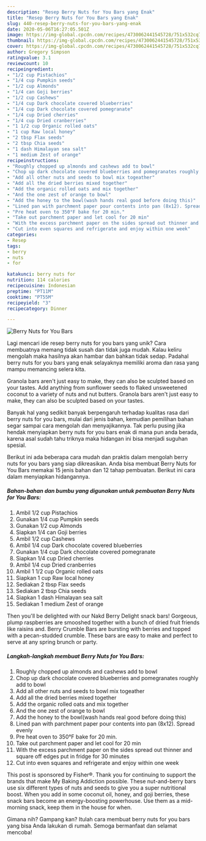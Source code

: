 ```yaml
---
description: "Resep Berry Nuts for You Bars yang Enak"
title: "Resep Berry Nuts for You Bars yang Enak"
slug: 440-resep-berry-nuts-for-you-bars-yang-enak
date: 2020-05-06T16:27:05.501Z
image: https://img-global.cpcdn.com/recipes/4730062441545728/751x532cq70/berry-nuts-for-you-bars-recipe-main-photo.jpg
thumbnail: https://img-global.cpcdn.com/recipes/4730062441545728/751x532cq70/berry-nuts-for-you-bars-recipe-main-photo.jpg
cover: https://img-global.cpcdn.com/recipes/4730062441545728/751x532cq70/berry-nuts-for-you-bars-recipe-main-photo.jpg
author: Gregory Simpson
ratingvalue: 3.1
reviewcount: 10
recipeingredient:
- "1/2 cup Pistachios"
- "1/4 cup Pumpkin seeds"
- "1/2 cup Almonds"
- "1/4 can Goji berries"
- "1/2 cup Cashews"
- "1/4 cup Dark chocolate covered blueberries"
- "1/4 cup Dark chocolate covered pomegranate"
- "1/4 cup Dried cherries"
- "1/4 cup Dried cranberries"
- "1 1/2 cup Organic rolled oats"
- "1 cup Raw local honey"
- "2 tbsp Flax seeds"
- "2 tbsp Chia seeds"
- "1 dash Himalayan sea salt"
- "1 medium Zest of orange"
recipeinstructions:
- "Roughly chopped up almonds and cashews add to bowl"
- "Chop up dark chocolate covered blueberries and pomegranates roughly add to bowl"
- "Add all other nuts and seeds to bowl mix togeather"
- "Add all the dried berries mixed together"
- "Add the organic rolled oats and mix together"
- "And the one zest of orange to bowl"
- "Add the honey to the bowl(wash hands real good before doing this)"
- "Lined pan with parchment paper pour contents into pan (8x12). Spread evenly"
- "Pre heat oven to 350°F bake for 20 min."
- "Take out parchment paper and let cool for 20 min"
- "With the excess parchment paper on the sides spread out thinner and square off edges put in fridge for 30 minutes"
- "Cut into even squares and refrigerate and enjoy within one week"
categories:
- Resep
tags:
- berry
- nuts
- for

katakunci: berry nuts for 
nutrition: 114 calories
recipecuisine: Indonesian
preptime: "PT11M"
cooktime: "PT55M"
recipeyield: "3"
recipecategory: Dinner

---
```



![Berry Nuts for You Bars](https://img-global.cpcdn.com/recipes/4730062441545728/751x532cq70/berry-nuts-for-you-bars-recipe-main-photo.jpg)

Lagi mencari ide resep berry nuts for you bars yang unik? Cara membuatnya memang tidak susah dan tidak juga mudah. Kalau keliru mengolah maka hasilnya akan hambar dan bahkan tidak sedap. Padahal berry nuts for you bars yang enak selayaknya memiliki aroma dan rasa yang mampu memancing selera kita.

Granola bars aren&#39;t just easy to make, they can also be sculpted based on your tastes. Add anything from sunflower seeds to flaked unsweetened coconut to a variety of nuts and nut butters. Granola bars aren&#39;t just easy to make, they can also be sculpted based on your tastes.

Banyak hal yang sedikit banyak berpengaruh terhadap kualitas rasa dari berry nuts for you bars, mulai dari jenis bahan, kemudian pemilihan bahan segar sampai cara mengolah dan menyajikannya. Tak perlu pusing jika hendak menyiapkan berry nuts for you bars enak di mana pun anda berada, karena asal sudah tahu triknya maka hidangan ini bisa menjadi suguhan spesial.


Berikut ini ada beberapa cara mudah dan praktis dalam mengolah berry nuts for you bars yang siap dikreasikan. Anda bisa membuat Berry Nuts for You Bars memakai 15 jenis bahan dan 12 tahap pembuatan. Berikut ini cara dalam menyiapkan hidangannya.

<!--inarticleads1-->

##### Bahan-bahan dan bumbu yang digunakan untuk pembuatan Berry Nuts for You Bars:

1. Ambil 1/2 cup Pistachios
1. Gunakan 1/4 cup Pumpkin seeds
1. Gunakan 1/2 cup Almonds
1. Siapkan 1/4 can Goji berries
1. Ambil 1/2 cup Cashews
1. Ambil 1/4 cup Dark chocolate covered blueberries
1. Gunakan 1/4 cup Dark chocolate covered pomegranate
1. Siapkan 1/4 cup Dried cherries
1. Ambil 1/4 cup Dried cranberries
1. Ambil 1 1/2 cup Organic rolled oats
1. Siapkan 1 cup Raw local honey
1. Sediakan 2 tbsp Flax seeds
1. Sediakan 2 tbsp Chia seeds
1. Siapkan 1 dash Himalayan sea salt
1. Sediakan 1 medium Zest of orange


Then you&#39;ll be delighted with our Nakd Berry Delight snack bars! Gorgeous, plump raspberries are smooshed together with a bunch of dried fruit friends like raisins and. Berry Crumble Bars are bursting with berries and topped with a pecan-studded crumble. These bars are easy to make and perfect to serve at any spring brunch or party. 

<!--inarticleads2-->

##### Langkah-langkah membuat Berry Nuts for You Bars:

1. Roughly chopped up almonds and cashews add to bowl
1. Chop up dark chocolate covered blueberries and pomegranates roughly add to bowl
1. Add all other nuts and seeds to bowl mix togeather
1. Add all the dried berries mixed together
1. Add the organic rolled oats and mix together
1. And the one zest of orange to bowl
1. Add the honey to the bowl(wash hands real good before doing this)
1. Lined pan with parchment paper pour contents into pan (8x12). Spread evenly
1. Pre heat oven to 350°F bake for 20 min.
1. Take out parchment paper and let cool for 20 min
1. With the excess parchment paper on the sides spread out thinner and square off edges put in fridge for 30 minutes
1. Cut into even squares and refrigerate and enjoy within one week


This post is sponsored by Fisher®. Thank you for continuing to support the brands that make My Baking Addiction possible. These nut-and-berry bars use six different types of nuts and seeds to give you a super nutritional boost. When you add in some coconut oil, honey, and goji berries, these snack bars become an energy-boosting powerhouse. Use them as a mid-morning snack, keep them in the house for when. 

Gimana nih? Gampang kan? Itulah cara membuat berry nuts for you bars yang bisa Anda lakukan di rumah. Semoga bermanfaat dan selamat mencoba!

